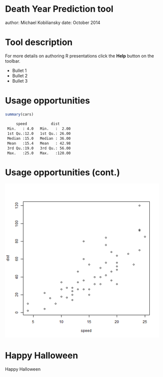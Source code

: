 Death Year Prediction tool
========================================================
author: Michael Kobiliansky
date: October 2014

Tool description
========================================================

For more details on authoring R presentations click the
**Help** button on the toolbar.

- Bullet 1
- Bullet 2
- Bullet 3

Usage opportunities
========================================================


```r
summary(cars)
```

```
     speed           dist       
 Min.   : 4.0   Min.   :  2.00  
 1st Qu.:12.0   1st Qu.: 26.00  
 Median :15.0   Median : 36.00  
 Mean   :15.4   Mean   : 42.98  
 3rd Qu.:19.0   3rd Qu.: 56.00  
 Max.   :25.0   Max.   :120.00  
```

Usage opportunities (cont.)
========================================================

![plot of chunk unnamed-chunk-2](Project3-figure/unnamed-chunk-2-1.png) 

Happy Halloween
========================================================

Happy Halloween
